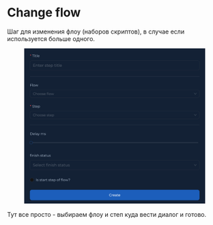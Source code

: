 # Change flow

Шаг для изменения флоу (наборов скриптов), в случае если используется больше одного.

<figure><img src="../../../.gitbook/assets/change flow .png" alt=""><figcaption></figcaption></figure>

Тут все просто - выбираем флоу и степ куда вести диалог и готово.&#x20;
